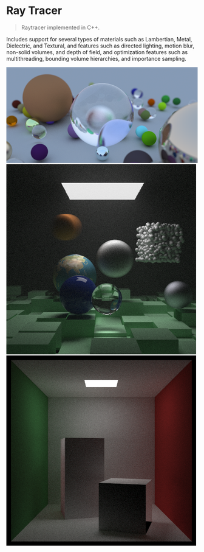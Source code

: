 # Ray Tracer
> Raytracer implemented in C++.

Includes support for several types of materials such as Lambertian, Metal, Dielectric, and Textural,
and features such as directed lighting, motion blur, non-solid volumes, and depth of field, and
optimization features such as multithreading, bounding volume hierarchies, and importance sampling.

![3 Spheres](project_images/3spheres.png)
![Earth Scene](project_images/earth_scene.png)
![Boxes](project_images/boxes.png)